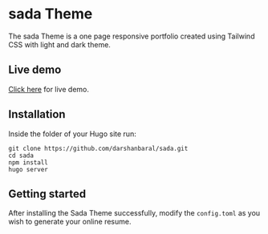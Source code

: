 # sada Theme

The sada Theme is a one page responsive portfolio created using Tailwind CSS with light and dark theme.

## Live demo

[Click here](https://sadademo.netlify.com/) for live demo.

## Installation

Inside the folder of your Hugo site run:

```shell
git clone https://github.com/darshanbaral/sada.git
cd sada
npm install
hugo server
```

## Getting started

After installing the Sada Theme successfully, modify the `config.toml` as you wish to generate your online resume.
